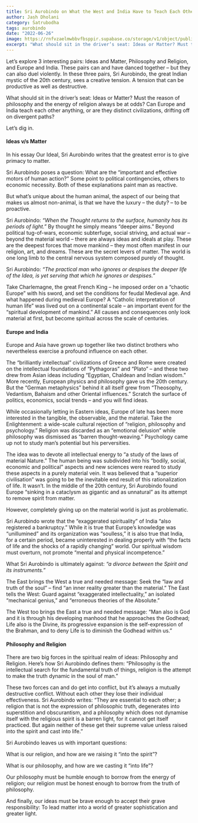```yaml
---
title: Sri Aurobindo on What the West and India Have to Teach Each Other
author: Jash Dholani
category: Śatrubodha
tags: aurobindo
date: "2022-06-26"
image: https://rnfvzaelmwbbvfbsppir.supabase.co/storage/v1/object/public/brhatwebsite/05dhiti/30.webp
excerpt: "What should sit in the driver’s seat: Ideas or Matter? Must the reason of philosophy and the energy of religion always be at odds? Can Europe and India teach each other anything, or are they distinct civilizations, drifting off on divergent paths?"
---
```


Let’s explore 3 interesting pairs: Ideas and Matter, Philosophy and Religion, and Europe and India. These pairs can and have danced together – but they can also duel violently. In these three pairs, Sri Aurobindo, the great Indian mystic of the 20th century, sees a creative tension. A tension that can be productive as well as destructive.

What should sit in the driver’s seat: Ideas or Matter? Must the reason of philosophy and the energy of religion always be at odds? Can Europe and India teach each other anything, or are they distinct civilizations, drifting off on divergent paths?

Let’s dig in.

#### Ideas v/s Matter
In his essay Our Ideal, Sri Aurobindo writes that the greatest error is to give primacy to matter.

Sri Aurobindo poses a question: What are the “important and effective motors of human action?” Some point to political contingencies, others to economic necessity. Both of these explanations paint man as reactive.

But what’s unique about the human animal, the aspect of our being that makes us almost non-animal, is that we have the luxury – the duty? – to be proactive.

Sri Aurobindo: *“When the Thought returns to the surface, humanity has its periods of light.”* By thought he simply means “deeper aims.” Beyond political tug-of-wars, economic subterfuge, social striving, and actual war – beyond the material world – there are always ideas and ideals at play. These are the deepest forces that move mankind – they most often manifest in our religion, art, and dreams. These are the secret levers of matter. The world is one long limb to the central nervous system composed purely of thought.

Sri Aurobindo: *“The practical man who ignores or despises the deeper life of the Idea, is yet serving that which he ignores or despises.”*

Take Charlemagne, the great French King – he imposed order on a “chaotic Europe” with his sword, and set the conditions for feudal Medieval age. And what happened during medieval Europe? A “Catholic interpretation of human life” was lived out on a continental scale – an important event for the “spiritual development of mankind.” All causes and consequences only look material at first, but become spiritual across the scale of centuries.

#### Europe and India
Europe and Asia have grown up together like two distinct brothers who nevertheless exercise a profound influence on each other.

The “brilliantly intellectual” civilizations of Greece and Rome were created on the intellectual foundations of “Pythagoras” and “Plato” – and these two drew from Asian ideas including “Egyptian, Chaldean and Indian wisdom.” More recently, European physics and philosophy gave us the 20th century. But the “German metaphysics” behind it all itself grew from “Theosophy, Vedantism, Bahaism and other Oriental influences.” Scratch the surface of politics, economics, social trends – and you will find ideas.

While occasionally letting in Eastern ideas, Europe of late has been more interested in the tangible, the observable, and the material. Take the Enlightenment: a wide-scale cultural rejection of “religion, philosophy and psychology.” Religion was discarded as an “emotional delusion” while philosophy was dismissed as “barren thought-weaving.” Psychology came up not to study man’s potential but his perversities.

The idea was to devote all intellectual energy to “a study of the laws of material Nature.” The human being was subdivided into his “bodily, social, economic and political” aspects and new sciences were reared to study these aspects in a purely material vein. It was believed that a “superior civilisation” was going to be the inevitable end result of this rationalization of life. It wasn’t. In the middle of the 20th century, Sri Aurobindo found Europe “sinking in a cataclysm as gigantic and as unnatural” as its attempt to remove spirit from matter.

However, completely giving up on the material world is just as problematic.

Sri Aurobindo wrote that the “exaggerated spirituality” of India “also registered a bankruptcy.” While it is true that Europe’s knowledge was “unillumined” and its organization was “soulless,” it is also true that India, for a certain period, became uninterested in dealing properly with “the facts of life and the shocks of a rapidly changing” world. Our spiritual wisdom must overturn, not promote “mental and physical incompetence.”

What Sri Aurobindo is ultimately against: *“a divorce between the Spirit and its instruments.”*

The East brings the West a true and needed message: Seek the “law and truth of the soul” – find “an inner reality greater than the material.” The East tells the West: Guard against “exaggerated intellectuality,” an isolated “mechanical genius,” and “erroneous theories of the Absolute.”

The West too brings the East a true and needed message: “Man also is God and it is through his developing manhood that he approaches the Godhead; Life also is the Divine, its progressive expansion is the self-expression of the Brahman, and to deny Life is to diminish the Godhead within us.”

#### Philosophy and Religion
There are two big forces in the spiritual realm of ideas: Philosophy and Religion. Here’s how Sri Aurobindo defines them: “Philosophy is the intellectual search for the fundamental truth of things, religion is the attempt to make the truth dynamic in the soul of man.”

These two forces can and do get into conflict, but it’s always a mutually destructive conflict. Without each other they lose their individual effectiveness. Sri Aurobindo writes: “They are essential to each other; a religion that is not the expression of philosophic truth, degenerates into superstition and obscurantism, and a philosophy which does not dynamise itself with the religious spirit is a barren light, for it cannot get itself practiced. But again neither of these get their supreme value unless raised into the spirit and cast into life.”

Sri Aurobindo leaves us with important questions:

What is our religion, and how are we raising it “into the spirit”?

What is our philosophy, and how are we casting it “into life”?

Our philosophy must be humble enough to borrow from the energy of religion; our religion must be honest enough to borrow from the truth of philosophy.

And finally, our ideas must be brave enough to accept their grave responsibility: To lead matter into a world of greater sophistication and greater light.